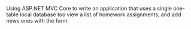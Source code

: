 Using ASP.NET MVC Core to write an application that uses a single one-table local database too view a list of homework assignments, and add news ones with the form.